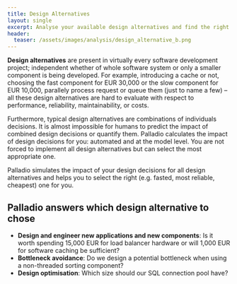 ```yaml
---
title: Design Alternatives
layout: single
excerpt: Analyse your available design alternatives and find the right solution without cost intensive trial and error prototyping.
header:
  teaser: /assets/images/analysis/design_alternative_b.png
---
```


**Design alternatives** are present in virtually every software development project; independent whether of whole software system or only a smaller component is being developed. For example, introducing a cache or not, choosing the fast component for EUR 30,000 or the slow component for EUR 10,000, parallely process request or queue them (just to name a few) – all these design alternatives are hard to evaluate with respect to performance, reliability, maintainability, or costs.

Furthermore, typical design alternatives are combinations of individuals decisions. It is almost impossible for humans to predict the impact of combined design decisions or quantify them. Palladio calculates the impact of design decisions for you: automated and at the model level. You are not forced to implement all design alternatives but can select the most appropriate one.

Palladio simulates the impact of your design decisions for all design alternatives and helps you to select the right (e.g. fasted, most reliable, cheapest) one for you. 

## Palladio answers which design alternative to chose

- **Design and engineer new applications and new components**: Is it worth spending 15,000 EUR for load balancer hardware or will 1,000 EUR for software caching be sufficient?
- **Bottleneck avoidance**: Do we design a potential bottleneck when using a non-threaded sorting component?
- **Design optimisation**: Which size should our SQL connection pool have?

